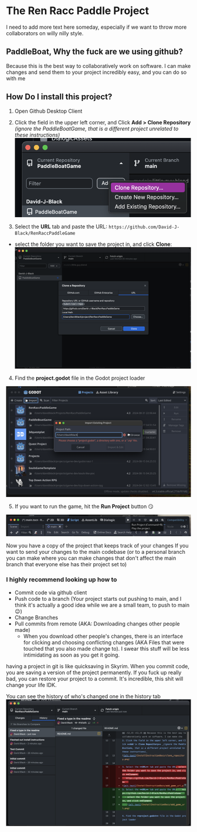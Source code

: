 # The Ren Racc Paddle Project

I need to add more text here someday, especially if we want to throw more collaborators on willy nilly style.

## PaddleBoat, Why the fuck are we using github?

Because this is the best way to collaboratively work on software. I can make changes and send them to your project incredibly easy, and you can do so with me

## How Do I install this project?

1. Open Github Desktop Client
2. Click the field in the upper left corner, and Click **Add \> Clone Repository** _(ignore the PaddleBoatGame, that is a different project unrelated to these instructions)_
![alt text](InstallInstructionDocs/clone_repository.png)

3. Select the **URL** tab and paste the URL: ```https://github.com/David-J-Black/RenRaccPaddleGame```
  - select the folder you want to save the project in, and click **Clone**:
    ![alt text](InstallInstructionDocs/add_game_url.png)

4. Find the **project.godot** file in the Godot project loader

![alt text](InstallInstructionDocs/godot_open_file.png)

5. If you want to run the game, hit the **Run Project** button 😏

![alt text](InstallInstructionDocs/run_game.png)

Now you have a copy of the project that keeps track of your changes If you want to send your changes to the main codebase (or to a personal branch you can make where you can make changes that don't affect the main branch that everyone else has their project set to)

### I highly recommend looking up how to

- Commit code via github client
- Push code to a branch (Your project starts out pushing to main, and I think it's actually a good idea while we are a small team, to push to main 😉)
- Change Branches
- Pull commits from remote (AKA: Downloading changes other people made)
  - When you download other people's changes, there is an interface for clicking and choosing conflicting changes (AKA Files that were touched that you also made change to). I swear this stuff will be less intimidating as soon as you get it going.

having a project in git is like quicksaving in Skyrim. When you commit code, you are saving a version of the project permanently. If you fuck up really bad, you can restore your project to a commit. It's incredible, this shit will change your life IDK.

You can see the history of who's changed one in the history tab
![alt text](InstallInstructionDocs/github_client_example.png)
